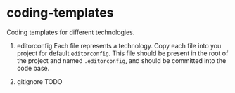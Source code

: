 # coding-templates
Coding templates for different technologies.

1. editorconfig
Each file represents a technology. Copy each file into you project for default `editorconfig`. This file should be present in the root of the project and named `.editorconfig`, and should be committed into the code base.

2. gitignore
TODO
